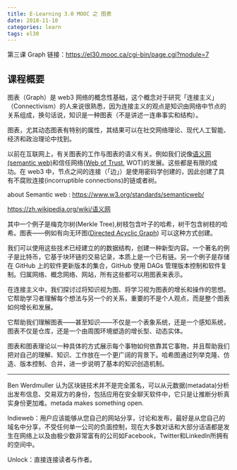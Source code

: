 ```yaml
---
title: E-Learning 3.0 MOOC 之 图表
date: 2018-11-10
categories: learn
tags: el30
---
```


第三课 Graph 链接：<https://el30.mooc.ca/cgi-bin/page.cgi?module=7>

## 课程概要

图表（Graph）是 web3 网络的概念性基础，这个概念对于研究「连接主义」（Connectivism）的人来说很熟悉，因为连接主义的观点是知识由网络中节点的关系组成，换句话说，知识是一种图表（不是讲述一连串事实和结构）。

图表，尤其动态图表有特别的属性，其结果可以在社交网络理论、现代人工智能、经济和政治理论中找到。

以前在互联网上，有关图表的工作与图表的语义有关。例如我们说像[语义网(semantic web)](https://zh.wikipedia.org/wiki/%E8%AF%AD%E4%B9%89%E7%BD%91)和信任网络([Web of Trust](https://en.wikipedia.org/wiki/Web_of_trust), WOT)的发展。这些都是有限的成功。在 web3 中，节点之间的连接（「边」）是使用密码学创建的，因此创建了具有不腐败连接(incorruptible connections)的链或者树。

about Semantic web :
https://www.w3.org/standards/semanticweb/

<https://zh.wikipedia.org/wiki/语义网>

其中一个例子是梅克尔树(Merkle Tree),树枝包含叶子的哈希，树干包含树枝的哈希。图表——例如有向无环图([Directed Acyclic Graph](https://en.wikipedia.org/wiki/Directed_acyclic_graph)) 可以这种方式创建。

我们可以使用这些技术已经建立的的数据结构，创建一种新型内容。一个著名的例子是比特币，它基于块环链的交易记录，本质上是一个已有链。另一个例子是存储在 GitHub 上的软件更新版本的集合，GitHub 使用 DAGs 管理版本控制和软件复制。归属网络、概念网络、网站，所有这些都可以用图表来表示。

在连接主义中，我们探讨过将知识视为图、将学习视为图表的增长和操作的思想。它帮助学习者理解每个想法与另一个的关系，重要的不是个人观点，而是整个图表如何增长和发展。

它帮助我们理解图表——甚至知识——不仅是一个表象系统，还是一个感知系统，图表不仅是仓库，还是一个由周围环境塑造的增长型、动态实体。

图表和图表理论以一种具体的方式展示每个事物如何依靠其它事物，并且帮助我们把对自己的理解、知识、工作放在一个更广阔的背景下。哈希图通过列举克隆、仿造、版本控制、合并，进一步说明了基本的知识创造机制。

---

Ben Werdmuller 认为区块链技术并不是完全匿名，可以从元数据(metadata)分析出发布信息、交易双方的身份，包括应用在安全聊天软件中，它只是让推断分析真实身份更加难。metada makes something open.

Indieweb：用户应该能够从您自己的网站分享，讨论和发布，最好是从您自己的域名中分享，不受任何单一公司的负面控制，现在大多数对话和大部分话语都是发生在网络上以及由极少数非常富有的公司如Facebook，Twitter和Linkedln所拥有的空间中。

Unlock：直接连接读者与作者。
